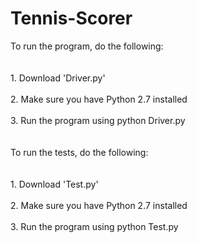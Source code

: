 # Tennis-Scorer

To run the program, do the following:
<br></br>
    <br>1. Download 'Driver.py'</br>
    <br>2. Make sure you have Python 2.7 installed</br>
    <br>3. Run the program using python Driver.py</br>
<br></br>
To run the tests, do the following:
<br></br>
    <br>1. Download 'Test.py'</br>
    <br>2. Make sure you have Python 2.7 installed</br>
    <br>3. Run the program using python Test.py</br>
